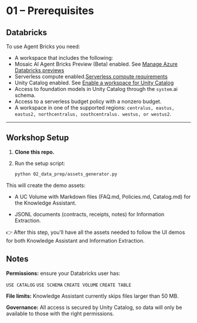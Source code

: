 # 01 – Prerequisites

## Databricks

To use Agent Bricks you need:
- A workspace that includes the following:
- Mosaic AI Agent Bricks Preview (Beta) enabled. See [Manage Azure Databricks previews](https://learn.microsoft.com/en-us/azure/databricks/admin/workspace-settings/manage-previews)
- Serverless compute enabled.[Serverless compute requirements](https://learn.microsoft.com/en-us/azure/databricks/compute/serverless/#requirements)
- Unity Catalog enabled. See [Enable a workspace for Unity Catalog](https://learn.microsoft.com/en-us/azure/databricks/data-governance/unity-catalog/enable-workspaces)
- Access to foundation models in Unity Catalog through the `system`.ai schema.
- Access to a serverless budget policy with a nonzero budget.
- A workspace in one of the supported regions: `centralus, eastus, eastus2, northcentralus, southcentralus. westus, or westus2`.

---

## Workshop Setup

1. **Clone this repo.**  
2. Run the setup script:  

   ```bash
   python 02_data_prep/assets_generator.py

This will create the demo assets:

- A UC Volume with Markdown files (FAQ.md, Policies.md, Catalog.md) for the Knowledge Assistant.

- JSONL documents (contracts, receipts, notes) for Information Extraction.

👉 After this step, you’ll have all the assets needed to follow the UI demos for both Knowledge Assistant and Information Extraction.

## Notes

**Permissions:** ensure your Databricks user has:

`USE CATALOG`
`USE SCHEMA`
`CREATE VOLUME`
`CREATE TABLE`

**File limits:** Knowledge Assistant currently skips files larger than 50 MB.

**Governance:** All access is secured by Unity Catalog, so data will only be available to those with the right permissions.
